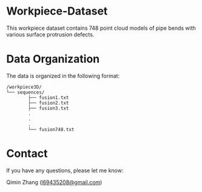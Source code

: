 # Workpiece-Dataset

This workpiece dataset contains 748 point cloud models of pipe bends with various surface protrusion defects.

# Data Organization

The data is organized in the following format:

```text
/workpiece3D/
└── sequences/
        ├── fusion1.txt
        ├── fusion2.txt
        ├── fusion3.txt
        .
        .
        .
        └── fusion748.txt
```

# Contact
If you have any questions, please let me know:

Qimin Zhang (l69435208@gmail.com)
